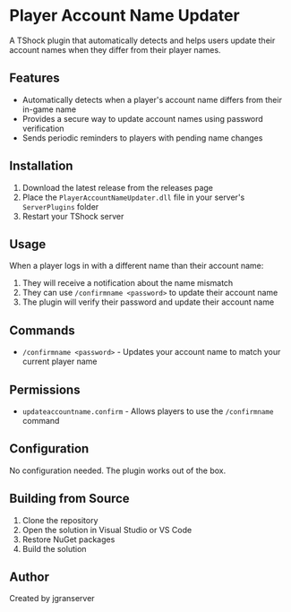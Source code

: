 # Player Account Name Updater

A TShock plugin that automatically detects and helps users update their account names when they differ from their player names.

## Features

- Automatically detects when a player's account name differs from their in-game name
- Provides a secure way to update account names using password verification
- Sends periodic reminders to players with pending name changes

## Installation

1. Download the latest release from the releases page
2. Place the `PlayerAccountNameUpdater.dll` file in your server's `ServerPlugins` folder
3. Restart your TShock server

## Usage

When a player logs in with a different name than their account name:
1. They will receive a notification about the name mismatch
2. They can use `/confirmname <password>` to update their account name
3. The plugin will verify their password and update their account name

## Commands

- `/confirmname <password>` - Updates your account name to match your current player name

## Permissions

- `updateaccountname.confirm` - Allows players to use the `/confirmname` command

## Configuration

No configuration needed. The plugin works out of the box.

## Building from Source

1. Clone the repository
2. Open the solution in Visual Studio or VS Code
3. Restore NuGet packages
4. Build the solution

## Author

Created by jgranserver